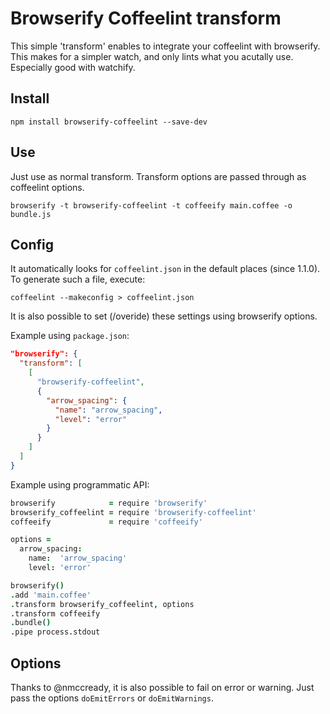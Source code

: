 # Browserify Coffeelint transform

This simple 'transform' enables to integrate your coffeelint with browserify. This makes for a simpler watch, and only lints what you acutally use. Especially good with watchify.

## Install

```shell
npm install browserify-coffeelint --save-dev

```

## Use
Just use as normal transform. Transform options are passed through as coffeelint options.

```shell
browserify -t browserify-coffeelint -t coffeeify main.coffee -o bundle.js
```

## Config
It automatically looks for `coffeelint.json` in the default places (since 1.1.0). To generate such a file, execute:

```shell
coffeelint --makeconfig > coffeelint.json
```

It is also possible to set (/overide) these settings using browserify options.

Example using `package.json`:
```json
"browserify": {
  "transform": [
    [
      "browserify-coffeelint",
      {
        "arrow_spacing": {
          "name": "arrow_spacing",
          "level": "error"
        }
      }
    ]
  ]
}
```

Example using programmatic API:

```coffeescript
browserify            = require 'browserify'
browserify_coffeelint = require 'browserify-coffeelint'
coffeeify             = require 'coffeeify'

options =
  arrow_spacing:
    name:  'arrow_spacing'
    level: 'error'

browserify()
.add 'main.coffee'
.transform browserify_coffeelint, options
.transform coffeeify
.bundle()
.pipe process.stdout
```

## Options

Thanks to @nmccready, it is also possible to fail on error or warning. Just pass the options `doEmitErrors` or `doEmitWarnings`.
